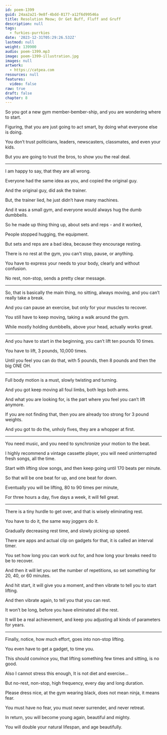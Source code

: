 ```yaml
---
id: poem-1399
guid: 24aa2a21-9e8f-4bdd-8177-a12f6d99546a
title: Resolution Meow; Or Get Buff, Fluff and Gruff
description: null
tags:
  - furkies-purrkies
date: '2023-12-31T05:29:26.532Z'
lastmod: null
weight: 139900
audio: poem-1399.mp3
image: poem-1399-illustration.jpg
images: null
artwork:
  - https://catpea.com
resources: null
features:
  video: false
raw: true
draft: false
chapter: 8
---
```


So you got a new gym member-bember-ship,
and you are wondering where to start.

Figuring, that you are just going to act smart,
by doing what everyone else is doing.

You don’t trust politicians, leaders,
newscasters, classmates, and even your kids.

But you are going to trust the bros,
to show you the real deal.

---

I am happy to say,
that they are all wrong.

Everyone had the same idea as you,
and copied the original guy.

And the original guy,
did ask the trainer.

But, the trainer lied,
he just didn’t have many machines.

And it was a small gym,
and everyone would always hug the dumb dumbbells.

So he made up thing thing up,
about sets and reps - and it worked,

People stopped hugging,
the equipment.

But sets and reps are a bad idea,
because they encourage resting.

There is no rest at the gym,
you can't stop, pause, or anything.

You have to express your needs to your body,
clearly and without confusion.

No rest, non-stop,
sends a pretty clear message.

---


So, that is basically the main thing,
no sitting, always moving, and you can’t really take a break.

And you can pause an exercise,
but only for your muscles to recover.

You still have to keep moving,
taking a walk around the gym.

While mostly holding dumbbells,
above your head, actually works great.

---

And you have to start in the beginning,
you can’t lift ten pounds 10 times.

You have to lift, 3 pounds,
10,000 times.

Until you feel you can do that,
with 5 pounds, then 8 pounds and then the big ONE OH.

---

Full body motion is a must,
slowly twisting and turning.

And you got keep moving all foul limbs,
both legs both arms.

And what you are looking for,
is the part where you feel you can’t lift anymore.

If you are not finding that,
then you are already too strong for 3 pound weights.

And you got to do the,
unholy fives, they are a whopper at first.

---

You need music,
and you need to synchronize your motion to the beat.

I highly recommend a vintage cassette player,
you will need uninterrupted fresh songs, all the time.

Start with lifting slow songs,
and then keep going until 170 beats per minute.

So that will be one beat for up,
and one beat for down.

Eventually you will be lifting,
80 to 90 times per minute,

For three hours a day,
five days a week, it will fell great.

---

There is a tiny hurdle to get over,
and that is wisely eliminating rest.

You have to do it,
the same way joggers do it.

Gradually decreasing rest time,
and slowly picking up speed.

There are apps and actual clip on gadgets for that,
it is called an interval timer.

You set how long you can work out for,
and how long your breaks need to be to recover.

And then it will let you set the number of repetitions,
so set something for 20, 40, or 60 minutes.

And hit start, it will give you a moment,
and then vibrate to tell you to start lifting.

And then vibrate again,
to tell you that you can rest.

It won’t be long,
before you have eliminated all the rest.

It will be a real achievement,
and keep you adjusting all kinds of parameters for years.

---

Finally, notice, how much effort,
goes into non-stop lifting.

You even have to get a gadget,
to time you.

This should convince you,
that lifting something few times and sitting, is no good.

Also I cannot stress this enough,
It is not diet and exercise…

But no-rest, non-stop, high frequency,
every day and long duration.

Please dress nice, at the gym wearing black,
does not mean ninja, it means fear.

You must have no fear,
you must never surrender, and never retreat.

In return, you will become young again,
beautiful and mighty.

You will double your natural lifespan,
and age beautifully.
